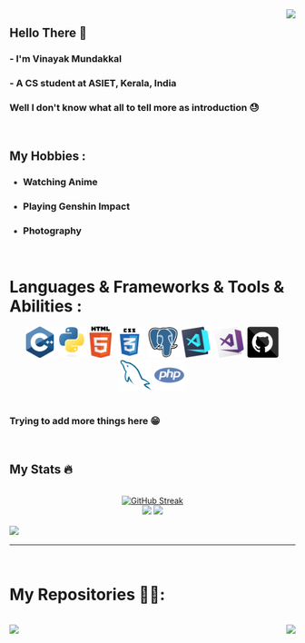 <img align="right" src="https://visitor-badge.laobi.icu/badge?page_id=vinayak-7-0-3.vinayak-7-0-3">

## Hello There 👋

### - I'm Vinayak Mundakkal
### - A CS student at ASIET, Kerala, India

### Well I don't know what all to tell  more as introduction 😓

</br>

## My Hobbies :
- ### Watching Anime
- ### Playing Genshin Impact
- ### Photography
</br>

# Languages & Frameworks & Tools & Abilities :
<div align='center'>
    <img title="C++" height="55" src="images/cpp.svg"></code>
    <img title="Python" height="55" src="images/python-original.svg">
    <img title="HTML5" height="55" src="images/html5.svg">
    <img title="CSS" height="55" src="images/css.svg">
    <img title="PostgreSQL" height="55" src="images/postgresql.svg">
    <img title="Visual Studio Code" height="55" src="images/vscode.png">
    <img title="Microsoft Visual Studio" height="55" src="images/visualstudio.png">
    <img title="GitHub" height="55" src="images/github.svg">
    <img title="MySQL" height="55" src="images/mysql.svg">
    <img title="PHP" height="55" src="images/php.svg">
</div>

</br>

### Trying to add more things here 😁

</br>

## My Stats 🔥
</br>
<div align=center>
    <a href="https://git.io/streak-stats"><img width=650 src="https://streak-stats.demolab.com?user=vinayak-7-0-3&theme=whatsapp-dark" alt="GitHub Streak" /></a>
</div>
<div align=center>
      <img width=370 src="https://github-readme-stats.vercel.app/api?username=vinayak-7-0-3&show_icons=true&theme=react&border_color=61dafb&hide_border=true" />
      <img width=280 src="https://github-readme-stats.vercel.app/api/top-langs/?username=vinayak-7-0-3&hide=c%23,powershell,Mathematica,Ruby,Objective-C,Objective-C%2b%2b,Cuda&title_color=61dafb&text_color=ffffff&icon_color=61dafb&bg_color=20232a&langs_count=8&layout=compact&border_color=61dafb&hide_border=true" />
</div>
<br>
<img src="https://github-readme-activity-graph.vercel.app/graph?username=vinayak-7-0-3&bg_color=000000&color=09ebfb&line=05ffb4&point=403d3d&area=true&hide_border=true"/>

<hr>

</br>

# My Repositories 👨‍💻:

</br>

<div width="100%" align="center">
  <a align="left" href="https://github.com/vinayak-7-0-3/Tidal-DL-Telegram" title="Tidal DL Bot">
    <img align="left" height="115" src="https://github-readme-stats.vercel.app/api/pin/?username=vinayak-7-0-3&repo=Tidal-DL-Telegram&theme=react&border_color=61dafb&border_radius=10">
  </a>
    <a align="right" href="https://github.com/vinayak-7-0-3/AIO-Music-Helper" title="AIO-Music-Helper">
        <img align="right" height="115" src="https://github-readme-stats.vercel.app/api/pin/?username=vinayak-7-0-3&repo=AIO-Music-Helper&theme=react&border_color=61dafb&border_radius=10">
    </a>
</div>

<br><br><br><br><br><br>

<!--
**vinayak-7-0-3/vinayak-7-0-3** is a ✨ _special_ ✨ repository because its `README.md` (this file) appears on your GitHub profile.

Here are some ideas to get you started:

- 🔭 I’m currently working on ...
- 🌱 I’m currently learning ...
- 👯 I’m looking to collaborate on ...
- 🤔 I’m looking for help with ...
- 💬 Ask me about ...
- 📫 How to reach me: ...
- 😄 Pronouns: ...
- ⚡ Fun fact: ...
-->
